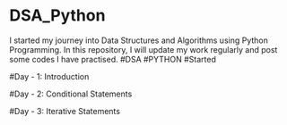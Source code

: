 # DSA_Python
I started my journey into Data Structures and Algorithms using Python Programming. In this repository, I will update my work regularly and post some codes I have practised.
#DSA
#PYTHON
#Started


#Day - 1: Introduction    

#Day - 2: Conditional Statements

#Day - 3: Iterative Statements
